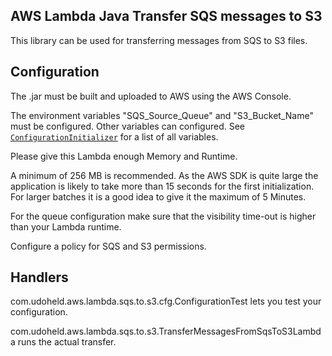 ## AWS Lambda Java Transfer SQS messages to S3
This library can be used for transferring messages from SQS to S3 files.


## Configuration
The .jar must be built and uploaded to AWS using the AWS Console.

The environment variables "SQS_Source_Queue" and "S3_Bucket_Name" must be
configured. Other variables can configured. See [`ConfigurationInitializer`](aws-lambda-transfer-sqs-to-s3/src/main/java/com/udoheld/aws/lambda/sqs/to/s3/cfg/ConfigurationInitalizer.java) for a list of all variables.

Please give this Lambda enough Memory and Runtime.

A minimum of 256 MB is recommended.
As the AWS SDK is quite large the application is likely to take more than 15
seconds for the first initialization. For larger batches it is a good idea to
give it the maximum of 5 Minutes.

For the queue configuration make sure that the visibility time-out is higher
than your Lambda runtime.

Configure a policy for SQS and S3 permissions.

## Handlers
com.udoheld.aws.lambda.sqs.to.s3.cfg.ConfigurationTest lets you test your
configuration.

com.udoheld.aws.lambda.sqs.to.s3.TransferMessagesFromSqsToS3Lambda runs the
actual transfer.